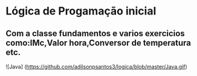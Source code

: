 # Lógica de Progamação inicial
## Com a classe fundamentos e varios exercicios como:IMc,Valor hora,Conversor de temperatura etc.
![Java] (https://github.com/adilsonpsantos3/logica/blob/master/Java.gif)
